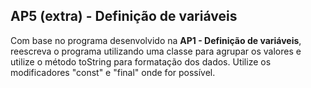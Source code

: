 ## AP5 (extra) - Definição de variáveis

Com base no programa desenvolvido na __AP1 - Definição de variáveis__, reescreva o programa utilizando uma classe para
agrupar os valores e utilize o método toString para formatação dos dados. Utilize os modificadores "const" e "final"
onde for possível.